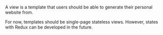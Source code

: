 A view is a template that users should be able to generate their personal website from.

For now, templates should be single-page stateless views. However, states with Redux can be developed
in the future.
